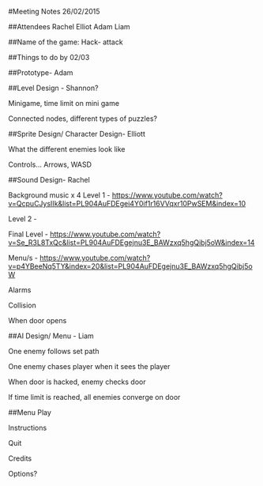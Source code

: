#Meeting Notes 26/02/2015

##Attendees
Rachel
Elliot
Adam
Liam

##Name of the game: Hack- attack

##Things to do by 02/03

##Prototype- Adam

##Level Design - Shannon?

Minigame, time limit on mini game

Connected nodes, different types of puzzles?

##Sprite Design/ Character Design- Elliott

What the different enemies look like

Controls... Arrows, WASD

##Sound Design- Rachel

Background music x 4
Level 1 - https://www.youtube.com/watch?v=QcpuCJysIIk&list=PL904AuFDEgei4Y0if1r16VVqxr10PwSEM&index=10

Level 2 -

Final Level - https://www.youtube.com/watch?v=Se_R3L8TxQc&list=PL904AuFDEgejnu3E_BAWzxq5hgQibj5oW&index=14 

Menu/s - https://www.youtube.com/watch?v=p4YBeeNq5TY&index=20&list=PL904AuFDEgejnu3E_BAWzxq5hgQibj5oW

Alarms

Collision

When door opens

##AI Design/ Menu - Liam

One enemy follows set path

One enemy chases player when it sees the player

When door is hacked, enemy checks door

If time limit is reached, all enemies converge on door


##Menu
Play

Instructions

Quit

Credits

Options?



